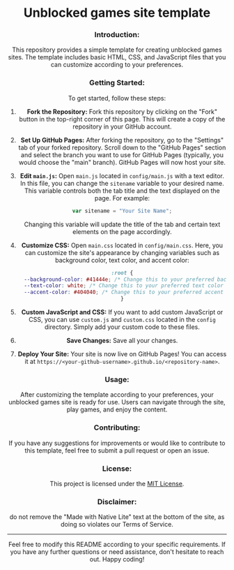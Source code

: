 <div align=center> 

# Unblocked games site template

### Introduction:

This repository provides a simple template for creating unblocked games sites. The template includes basic HTML, CSS, and JavaScript files that you can customize according to your preferences.

### Getting Started:

To get started, follow these steps:

1. **Fork the Repository:**
   Fork this repository by clicking on the "Fork" button in the top-right corner of this page. This will create a copy of the repository in your GitHub account.

2. **Set Up GitHub Pages:**
   After forking the repository, go to the "Settings" tab of your forked repository. Scroll down to the "GitHub Pages" section and select the branch you want to use for GitHub Pages (typically, you would choose the "main" branch). GitHub Pages will now host your site.

3. **Edit `main.js`:**
   Open `main.js` located in `config/main.js` with a text editor. In this file, you can change the `sitename` variable to your desired name. This variable controls both the tab title and the text displayed on the page. For example:

   ```javascript
   var sitename = "Your Site Name";
   ```

   Changing this variable will update the title of the tab and certain text elements on the page accordingly.

4. **Customize CSS:**
   Open `main.css` located in `config/main.css`. Here, you can customize the site's appearance by changing variables such as background color, text color, and accent color:

   ```css
   :root {
     --background-color: #41444e; /* Change this to your preferred background color */
     --text-color: white; /* Change this to your preferred text color */
     --accent-color: #404040; /* Change this to your preferred accent color */
   }
   ```

5. **Custom JavaScript and CSS:**
   If you want to add custom JavaScript or CSS, you can use `custom.js` and `custom.css` located in the `config` directory. Simply add your custom code to these files.

6. **Save Changes:**
   Save all your changes.

7. **Deploy Your Site:**
   Your site is now live on GitHub Pages! You can access it at `https://<your-github-username>.github.io/<repository-name>`.

### Usage:

After customizing the template according to your preferences, your unblocked games site is ready for use. Users can navigate through the site, play games, and enjoy the content.

### Contributing:

If you have any suggestions for improvements or would like to contribute to this template, feel free to submit a pull request or open an issue.

### License:

This project is licensed under the [MIT License](LICENSE).

### Disclaimer:

do not remove the "Made with Native Lite" text at the bottom of the site, as doing so violates our Terms of Service.

---

Feel free to modify this README according to your specific requirements. If you have any further questions or need assistance, don't hesitate to reach out. Happy coding!
